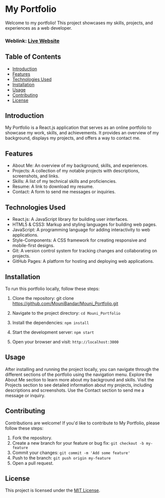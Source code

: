 # My Portfolio
Welcome to my portfolio! This project showcases my skills, projects, and experiences as a web developer.

### Weblink: [Live Website](https://rishavchanda.netlify.app)


## Table of Contents
- [Introduction](#introduction)
- [Features](#features)
- [Technologies Used](#technologies-used)
- [Installation](#installation)
- [Usage](#usage)
- [Contributing](#contributing)
- [License](#license)

## Introduction
My Portfolio is a React.js application that serves as an online portfolio to showcase my work, skills, and achievements. It provides an overview of my background, displays my projects, and offers a way to contact me.

## Features
- About Me: An overview of my background, skills, and experiences.
- Projects: A collection of my notable projects with descriptions, screenshots, and links.
- Skills: A list of my technical skills and proficiencies.
- Resume: A link to download my resume.
- Contact: A form to send me messages or inquiries.

## Technologies Used
- React.js: A JavaScript library for building user interfaces.
- HTML5 & CSS3: Markup and styling languages for building web pages.
- JavaScript: A programming language for adding interactivity to web applications.
- Style-Components: A CSS framework for creating responsive and mobile-first designs.
- Git: A version control system for tracking changes and collaborating on projects.
- GitHub Pages: A platform for hosting and deploying web applications.

## Installation
To run this portfolio locally, follow these steps:

1. Clone the repository: git clone https://github.com/MouniBandar/Mouni_Portfolio.git

2. Navigate to the project directory: `cd Mouni_Portfolio`
3. Install the dependencies: `npm install`
4. Start the development server: `npm start`
5. Open your browser and visit: `http://localhost:3000`

## Usage
After installing and running the project locally, you can navigate through the different sections of the portfolio using the navigation menu. Explore the About Me section to learn more about my background and skills. Visit the Projects section to see detailed information about my projects, including descriptions and screenshots. Use the Contact section to send me a message or inquiry.

## Contributing
Contributions are welcome! If you'd like to contribute to My Portfolio, please follow these steps:

1. Fork the repository.
2. Create a new branch for your feature or bug fix: `git checkout -b my-feature`
3. Commit your changes: `git commit -m 'Add some feature'`
4. Push to the branch: `git push origin my-feature`
5. Open a pull request.

## License
This project is licensed under the [MIT License](LICENSE).
